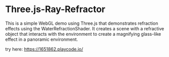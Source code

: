 # Three.js-Ray-Refractor
This is a simple WebGL demo using Three.js that demonstrates refraction effects using the WaterRefractionShader. It creates a scene with a refractive object that interacts with the environment to create a magnifying glass-like effect in a panoramic environment.



try here: https://1651862.playcode.io/ 

